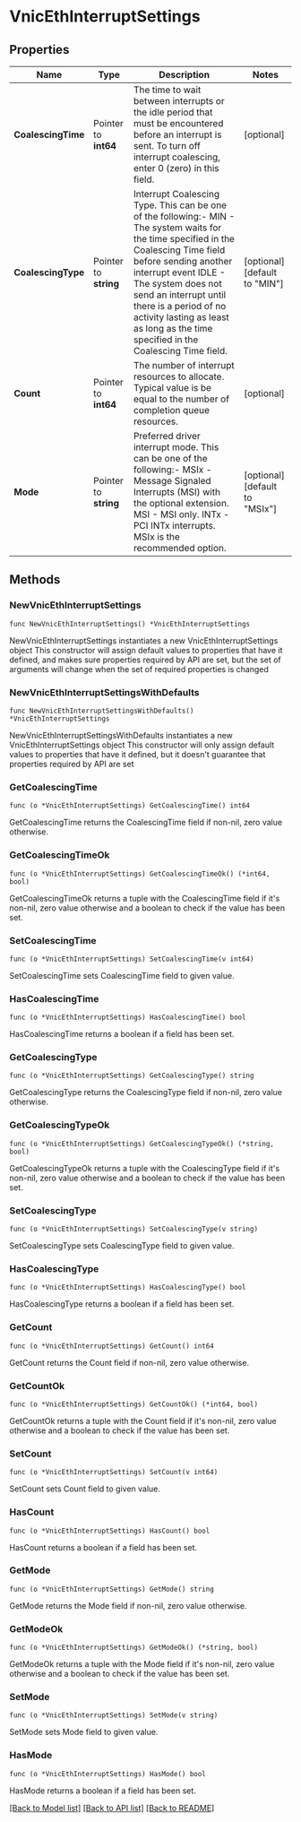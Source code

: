 # VnicEthInterruptSettings

## Properties

Name | Type | Description | Notes
------------ | ------------- | ------------- | -------------
**CoalescingTime** | Pointer to **int64** | The time to wait between interrupts or the idle period that must be encountered before an interrupt is sent. To turn off interrupt coalescing, enter 0 (zero) in this field. | [optional] 
**CoalescingType** | Pointer to **string** | Interrupt Coalescing Type. This can be one of the following:- MIN  - The system waits for the time specified in the Coalescing Time field before sending another interrupt event IDLE - The system does not send an interrupt until there is a period of no activity lasting as least as long as the time specified in the Coalescing Time field. | [optional] [default to "MIN"]
**Count** | Pointer to **int64** | The number of interrupt resources to allocate. Typical value is be equal to the number of completion queue resources. | [optional] 
**Mode** | Pointer to **string** | Preferred driver interrupt mode. This can be one of the following:- MSIx - Message Signaled Interrupts (MSI) with the optional extension. MSI  - MSI only. INTx - PCI INTx interrupts. MSIx is the recommended option. | [optional] [default to "MSIx"]

## Methods

### NewVnicEthInterruptSettings

`func NewVnicEthInterruptSettings() *VnicEthInterruptSettings`

NewVnicEthInterruptSettings instantiates a new VnicEthInterruptSettings object
This constructor will assign default values to properties that have it defined,
and makes sure properties required by API are set, but the set of arguments
will change when the set of required properties is changed

### NewVnicEthInterruptSettingsWithDefaults

`func NewVnicEthInterruptSettingsWithDefaults() *VnicEthInterruptSettings`

NewVnicEthInterruptSettingsWithDefaults instantiates a new VnicEthInterruptSettings object
This constructor will only assign default values to properties that have it defined,
but it doesn't guarantee that properties required by API are set

### GetCoalescingTime

`func (o *VnicEthInterruptSettings) GetCoalescingTime() int64`

GetCoalescingTime returns the CoalescingTime field if non-nil, zero value otherwise.

### GetCoalescingTimeOk

`func (o *VnicEthInterruptSettings) GetCoalescingTimeOk() (*int64, bool)`

GetCoalescingTimeOk returns a tuple with the CoalescingTime field if it's non-nil, zero value otherwise
and a boolean to check if the value has been set.

### SetCoalescingTime

`func (o *VnicEthInterruptSettings) SetCoalescingTime(v int64)`

SetCoalescingTime sets CoalescingTime field to given value.

### HasCoalescingTime

`func (o *VnicEthInterruptSettings) HasCoalescingTime() bool`

HasCoalescingTime returns a boolean if a field has been set.

### GetCoalescingType

`func (o *VnicEthInterruptSettings) GetCoalescingType() string`

GetCoalescingType returns the CoalescingType field if non-nil, zero value otherwise.

### GetCoalescingTypeOk

`func (o *VnicEthInterruptSettings) GetCoalescingTypeOk() (*string, bool)`

GetCoalescingTypeOk returns a tuple with the CoalescingType field if it's non-nil, zero value otherwise
and a boolean to check if the value has been set.

### SetCoalescingType

`func (o *VnicEthInterruptSettings) SetCoalescingType(v string)`

SetCoalescingType sets CoalescingType field to given value.

### HasCoalescingType

`func (o *VnicEthInterruptSettings) HasCoalescingType() bool`

HasCoalescingType returns a boolean if a field has been set.

### GetCount

`func (o *VnicEthInterruptSettings) GetCount() int64`

GetCount returns the Count field if non-nil, zero value otherwise.

### GetCountOk

`func (o *VnicEthInterruptSettings) GetCountOk() (*int64, bool)`

GetCountOk returns a tuple with the Count field if it's non-nil, zero value otherwise
and a boolean to check if the value has been set.

### SetCount

`func (o *VnicEthInterruptSettings) SetCount(v int64)`

SetCount sets Count field to given value.

### HasCount

`func (o *VnicEthInterruptSettings) HasCount() bool`

HasCount returns a boolean if a field has been set.

### GetMode

`func (o *VnicEthInterruptSettings) GetMode() string`

GetMode returns the Mode field if non-nil, zero value otherwise.

### GetModeOk

`func (o *VnicEthInterruptSettings) GetModeOk() (*string, bool)`

GetModeOk returns a tuple with the Mode field if it's non-nil, zero value otherwise
and a boolean to check if the value has been set.

### SetMode

`func (o *VnicEthInterruptSettings) SetMode(v string)`

SetMode sets Mode field to given value.

### HasMode

`func (o *VnicEthInterruptSettings) HasMode() bool`

HasMode returns a boolean if a field has been set.


[[Back to Model list]](../README.md#documentation-for-models) [[Back to API list]](../README.md#documentation-for-api-endpoints) [[Back to README]](../README.md)


